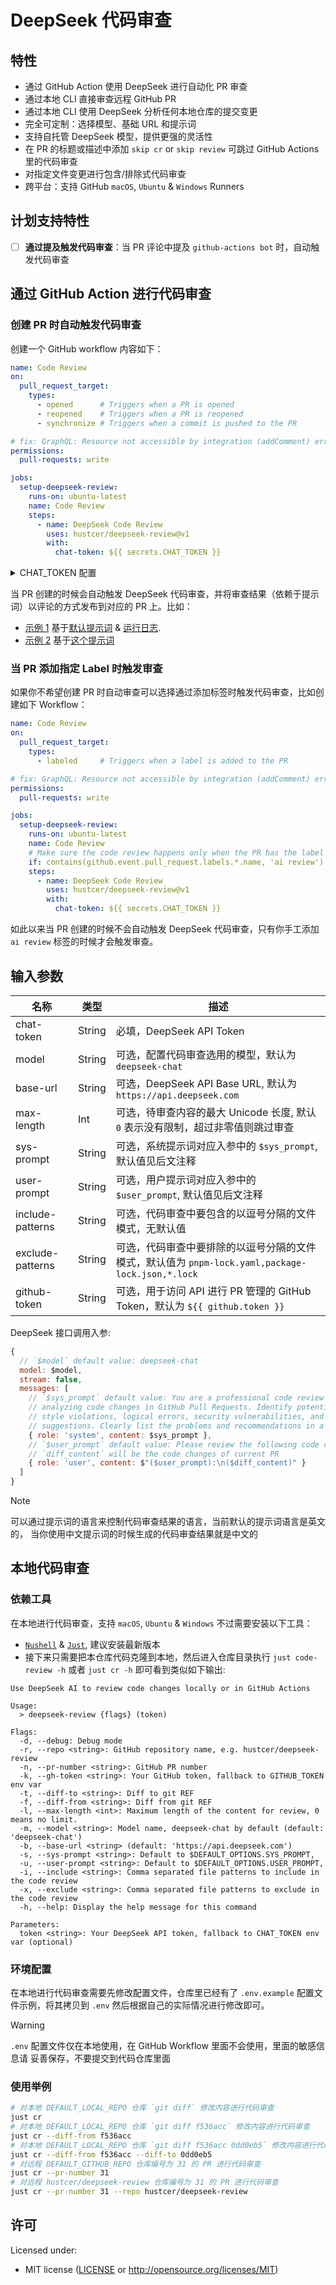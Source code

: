 # DeepSeek 代码审查

## 特性

- 通过 GitHub Action 使用 DeepSeek 进行自动化 PR 审查
- 通过本地 CLI 直接审查远程 GitHub PR
- 通过本地 CLI 使用 DeepSeek 分析任何本地仓库的提交变更
- 完全可定制：选择模型、基础 URL 和提示词
- 支持自托管 DeepSeek 模型，提供更强的灵活性
- 在 PR 的标题或描述中添加 `skip cr` or `skip review` 可跳过 GitHub Actions 里的代码审查
- 对指定文件变更进行包含/排除式代码审查
- 跨平台：支持 GitHub `macOS`, `Ubuntu` & `Windows` Runners

## 计划支持特性

- [ ] **通过提及触发代码审查**：当 PR 评论中提及 `github-actions bot` 时，自动触发代码审查

## 通过 GitHub Action 进行代码审查

### 创建 PR 时自动触发代码审查

创建一个 GitHub workflow 内容如下：

```yaml
name: Code Review
on:
  pull_request_target:
    types:
      - opened      # Triggers when a PR is opened
      - reopened    # Triggers when a PR is reopened
      - synchronize # Triggers when a commit is pushed to the PR

# fix: GraphQL: Resource not accessible by integration (addComment) error
permissions:
  pull-requests: write

jobs:
  setup-deepseek-review:
    runs-on: ubuntu-latest
    name: Code Review
    steps:
      - name: DeepSeek Code Review
        uses: hustcer/deepseek-review@v1
        with:
          chat-token: ${{ secrets.CHAT_TOKEN }}
```

<details>
  <summary>CHAT_TOKEN 配置</summary>

  按照以下步骤配置你的 `CHAT_TOKEN`：

  1. 点击仓库导航栏中的 "Settings" 选项卡
  2. 在左侧边栏中，点击 "Security" 下的 "Secrets and variables"
  3. 点击 "Actions" -> "New repository secret" 按钮
  4. 在 "Name" 字段中输入 `CHAT_TOKEN`
  5. 在 "Secret" 字段中输入你的 `CHAT_TOKEN` 值
  6. 最后，点击 "Add secret"按钮保存密钥

</details>

当 PR 创建的时候会自动触发 DeepSeek 代码审查，并将审查结果（依赖于提示词）以评论的方式发布到对应的 PR 上。比如：
- [示例 1](https://github.com/hustcer/deepseek-review/pull/30) 基于[默认提示词](https://github.com/hustcer/deepseek-review/blob/main/action.yaml#L35) & [运行日志](https://github.com/hustcer/deepseek-review/actions/runs/13043609677/job/36390331791#step:2:53).
- [示例 2](https://github.com/hustcer/deepseek-review/pull/68) 基于[这个提示词](https://github.com/hustcer/deepseek-review/blob/eba892d969049caff00b51a31e5c093aeeb536e3/.github/workflows/cr.yml#L32)

### 当 PR 添加指定 Label 时触发审查

如果你不希望创建 PR 时自动审查可以选择通过添加标签时触发代码审查，比如创建如下 Workflow：

```yaml
name: Code Review
on:
  pull_request_target:
    types:
      - labeled     # Triggers when a label is added to the PR

# fix: GraphQL: Resource not accessible by integration (addComment) error
permissions:
  pull-requests: write

jobs:
  setup-deepseek-review:
    runs-on: ubuntu-latest
    name: Code Review
    # Make sure the code review happens only when the PR has the label 'ai review'
    if: contains(github.event.pull_request.labels.*.name, 'ai review')
    steps:
      - name: DeepSeek Code Review
        uses: hustcer/deepseek-review@v1
        with:
          chat-token: ${{ secrets.CHAT_TOKEN }}
```

如此以来当 PR 创建的时候不会自动触发 DeepSeek 代码审查，只有你手工添加 `ai review` 标签的时候才会触发审查。

## 输入参数

| 名称           | 类型   | 描述                                                           |
| -------------- | ------ | -------------------------------------------------------------- |
| chat-token     | String | 必填，DeepSeek API Token                                       |
| model          | String | 可选，配置代码审查选用的模型，默认为 `deepseek-chat`           |
| base-url       | String | 可选，DeepSeek API Base URL, 默认为 `https://api.deepseek.com` |
| max-length     | Int    | 可选，待审查内容的最大 Unicode 长度, 默认 `0` 表示没有限制，超过非零值则跳过审查 |
| sys-prompt     | String | 可选，系统提示词对应入参中的 `$sys_prompt`, 默认值见后文注释      |
| user-prompt    | String | 可选，用户提示词对应入参中的 `$user_prompt`, 默认值见后文注释     |
| include-patterns | String | 可选，代码审查中要包含的以逗号分隔的文件模式，无默认值 |
| exclude-patterns | String | 可选，代码审查中要排除的以逗号分隔的文件模式，默认值为 `pnpm-lock.yaml,package-lock.json,*.lock` |
| github-token   | String | 可选，用于访问 API 进行 PR 管理的 GitHub Token，默认为 `${{ github.token }}` |

DeepSeek 接口调用入参:

```js
{
  // `$model` default value: deepseek-chat
  model: $model,
  stream: false,
  messages: [
    // `$sys_prompt` default value: You are a professional code review assistant responsible for
    // analyzing code changes in GitHub Pull Requests. Identify potential issues such as code
    // style violations, logical errors, security vulnerabilities, and provide improvement
    // suggestions. Clearly list the problems and recommendations in a concise manner.
    { role: 'system', content: $sys_prompt },
    // `$user_prompt` default value: Please review the following code changes
    // `diff_content` will be the code changes of current PR
    { role: 'user', content: $"($user_prompt):\n($diff_content)" }
  ]
}
```

> [!NOTE]
>
> 可以通过提示词的语言来控制代码审查结果的语言，当前默认的提示词语言是英文的，
> 当你使用中文提示词的时候生成的代码审查结果就是中文的

## 本地代码审查

### 依赖工具

在本地进行代码审查，支持 `macOS`, `Ubuntu` & `Windows` 不过需要安装以下工具：

- [`Nushell`](https://www.nushell.sh/book/installation.html) & [`Just`](https://just.systems/man/en/packages.html), 建议安装最新版本
- 接下来只需要把本仓库代码克隆到本地，然后进入仓库目录执行 `just code-review -h` 或者 `just cr -h` 即可看到类似如下输出:

```console
Use DeepSeek AI to review code changes locally or in GitHub Actions

Usage:
  > deepseek-review {flags} (token)

Flags:
  -d, --debug: Debug mode
  -r, --repo <string>: GitHub repository name, e.g. hustcer/deepseek-review
  -n, --pr-number <string>: GitHub PR number
  -k, --gh-token <string>: Your GitHub token, fallback to GITHUB_TOKEN env var
  -t, --diff-to <string>: Diff to git REF
  -f, --diff-from <string>: Diff from git REF
  -l, --max-length <int>: Maximum length of the content for review, 0 means no limit.
  -m, --model <string>: Model name, deepseek-chat by default (default: 'deepseek-chat')
  -b, --base-url <string> (default: 'https://api.deepseek.com')
  -s, --sys-prompt <string>: Default to $DEFAULT_OPTIONS.SYS_PROMPT,
  -u, --user-prompt <string>: Default to $DEFAULT_OPTIONS.USER_PROMPT,
  -i, --include <string>: Comma separated file patterns to include in the code review
  -x, --exclude <string>: Comma separated file patterns to exclude in the code review
  -h, --help: Display the help message for this command

Parameters:
  token <string>: Your DeepSeek API token, fallback to CHAT_TOKEN env var (optional)

```

### 环境配置

在本地进行代码审查需要先修改配置文件，仓库里已经有了 `.env.example` 配置文件示例，将其拷贝到 `.env` 然后根据自己的实际情况进行修改即可。

> [!WARNING]
>
> `.env` 配置文件仅在本地使用，在 GitHub Workflow 里面不会使用，里面的敏感信息请
> 妥善保存，不要提交到代码仓库里面

### 使用举例

```sh
# 对本地 DEFAULT_LOCAL_REPO 仓库 `git diff` 修改内容进行代码审查
just cr
# 对本地 DEFAULT_LOCAL_REPO 仓库 `git diff f536acc` 修改内容进行代码审查
just cr --diff-from f536acc
# 对本地 DEFAULT_LOCAL_REPO 仓库 `git diff f536acc 0dd0eb5` 修改内容进行代码审查
just cr --diff-from f536acc --diff-to 0dd0eb5
# 对远程 DEFAULT_GITHUB_REPO 仓库编号为 31 的 PR 进行代码审查
just cr --pr-number 31
# 对远程 hustcer/deepseek-review 仓库编号为 31 的 PR 进行代码审查
just cr --pr-number 31 --repo hustcer/deepseek-review
```

## 许可

Licensed under:

- MIT license ([LICENSE](LICENSE) or http://opensource.org/licenses/MIT)
